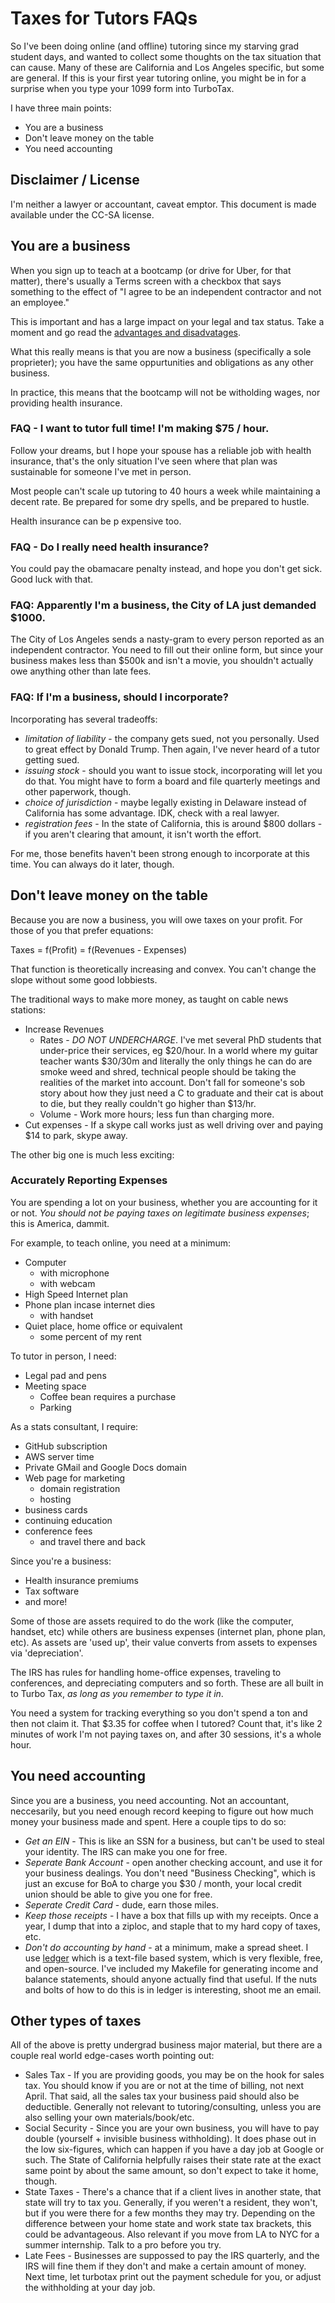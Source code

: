 # Taxes for Tutors FAQs

So I've been doing online (and offline) tutoring since my starving grad student
days, and wanted to collect some thoughts on the tax situation that can cause.
Many of these are California and Los Angeles specific, but some are general. If
this is your first year tutoring online, you might be in for a surprise when
you type your 1099 form into TurboTax.

I have three main points:

  * You are a business
  * Don't leave money on the table
  * You need accounting

## Disclaimer / License

I'm neither a lawyer or accountant, caveat emptor. This document is made
available under the CC-SA license.

## You are a business

  When you sign up to teach at a bootcamp (or drive for Uber, for that matter),
 there's usually a Terms screen with a checkbox that says something to the
effect of "I agree to be an independent contractor and not an employee."

This is important and has a large impact on your legal and tax status. Take a
 moment and go read the [advantages and
disadvatages](https://en.wikipedia.org/wiki/Independent_contractor#Advantages_and_disadvantages_to_contractors).

What this really means is that you are now a business (specifically a sole
proprieter); you have the same oppurtunities and obligations as any other
business.

In practice, this means that the bootcamp will not be witholding wages, nor
providing health insurance.

### FAQ - I want to tutor full time! I'm making $75 / hour.

Follow your dreams, but I hope your spouse has a reliable job with health
insurance, that's the only situation I've seen where that plan was sustainable
for someone I've met in person.

 Most people can't scale up tutoring to 40 hours a week while maintaining a
decent rate. Be prepared for some dry spells, and be prepared to hustle.

  Health insurance can be p expensive too.

### FAQ - Do I really need health insurance?

You could pay the obamacare penalty instead, and hope you don't get sick. Good
luck with that.

### FAQ: Apparently I'm a business, the City of LA just demanded $1000.

The City of Los Angeles sends a nasty-gram to every person reported as an
independent contractor. You need to fill out their online form, but since your
business makes less than $500k and isn't a movie, you shouldn't actually owe
anything other than late fees.

### FAQ: If I'm a business, should I incorporate?

Incorporating has several tradeoffs:

  * *limitation of liability* - the company gets sued, not you personally.
    Used to great effect by Donald Trump. Then again, I've never heard of a
tutor getting sued.
  * *issuing stock* - should you want to issue stock, incorporating will let
    you do that. You might have to form a board and file quarterly meetings and
other paperwork, though.
  * *choice of jurisdiction* - maybe legally existing in Delaware instead of
    California has some advantage. IDK, check with a real lawyer.
  * *registration fees* - In the state of California, this is around $800
    dollars - if you aren't clearing that amount, it isn't worth the effort.

For me, those benefits haven't been strong enough to incorporate at this time.
You can always do it later, though.

## Don't leave money on the table

Because you are now a business, you will owe taxes on your profit. For those of
you that prefer equations:

Taxes = f(Profit) = f(Revenues - Expenses)

That function is theoretically increasing and convex. You can't change the
slope without some good lobbiests.

The traditional ways to make more money, as taught on cable news stations:

  * Increase Revenues
    * Rates - *DO NOT UNDERCHARGE*. I've met several PhD students that
      under-price their services, eg $20/hour. In a world where my guitar
teacher wants $30/30m and literally the only things he can do are smoke weed
and shred, technical people should be taking the realities of the market into
account.  Don't fall for someone's sob story about how they just need a C to
graduate and their cat is about to die, but they really couldn't go higher than
$13/hr.
    * Volume - Work more hours; less fun than charging more.
  * Cut expenses - If a skype call works just as well driving over and paying
    $14 to park, skype away.

The other big one is much less exciting:


### Accurately Reporting Expenses

You are spending a lot on your business, whether you are accounting for it or
not. *You should not be paying taxes on legitimate business expenses*; this is
America, dammit.

For example, to teach online, you need at a minimum:

  * Computer
    * with microphone
    * with webcam
  * High Speed Internet plan
  * Phone plan incase internet dies
    * with handset
  * Quiet place, home office or equivalent
    * some percent of my rent


To tutor in person, I need:

  * Legal pad and pens
  * Meeting space
    * Coffee bean requires a purchase
    * Parking

As a stats consultant, I require:

  * GitHub subscription
  * AWS server time
  * Private GMail and Google Docs domain
  * Web page for marketing
    * domain registration
    * hosting
  * business cards
  * continuing education
  * conference fees
    * and travel there and back

Since you're a business:

  * Health insurance premiums
  * Tax software
  * and more!

Some of those are assets required to do the work (like the computer, handset,
  etc) while others are business expenses (internet plan, phone plan, etc). As
assets are 'used up', their value converts from assets to expenses via
'depreciation'.

The IRS has rules for handling home-office expenses, traveling to conferences,
  and depreciating computers and so forth. These are all built in to Turbo Tax,
*as long as you remember to type it in*.

You need a system for tracking everything so you don't spend a ton and then not
  claim it. That $3.35 for coffee when I tutored? Count that, it's like 2
minutes of work I'm not paying taxes on, and after 30 sessions, it's a whole
hour.





## You need accounting

Since you are a business, you need accounting. Not an accountant, neccesarily,
but you need enough record keeping to figure out how much money your business
made and spent. Here a couple tips to do so:

  * *Get an EIN* - This is like an SSN for a business, but can't be used to
    steal your identity. The IRS can make you one for free.
  * *Seperate Bank Account* - open another checking account, and use it for
    your business dealings. You don't need "Business Checking", which is just
an excuse for BoA to charge you $30 / month, your local credit union should be
able to give you one for free.
  * *Seperate Credit Card* - dude, earn those miles.
  * *Keep those receipts* - I have a box that fills up with my receipts. Once a
    year, I dump that into a ziploc, and staple that to my hard copy of taxes,
etc.
  * *Don't do accounting by hand* - at a minimum, make a spread sheet. I use
    [ledger](http://ledger-cli.org/) which is a text-file based system, which
is very flexible, free, and open-source.  I've included my Makefile for
generating income and balance statements, should anyone actually find that
useful. If the nuts and bolts of how to do this is in ledger is interesting,
shoot me an email.


## Other types of taxes

All of the above is pretty undergrad business major material, but there are a
couple real world edge-cases worth pointing out:

  * Sales Tax - If you are providing goods, you may be on the hook for sales
    tax. You should know if you are or not at the time of billing, not next
April. That said, all the sales tax your business paid should also be
deductible. Generally not relevant to tutoring/consulting, unless you are also
selling your own materials/book/etc.
  * Social Security - Since you are your own business, you will have to pay
    double (yourself + invisible business withholding). It does phase out in
the low six-figures, which can happen if you have a day job at Google or such.
The State of California helpfully raises their state rate at the exact same
point by about the same amount, so don't expect to take it home, though.
  * State Taxes - There's a chance that if a client lives in another state,
    that state will try to tax you. Generally, if you weren't a resident, they
won't, but if you were there for a few months they may try. Depending on the
difference between your home state and work state tax brackets, this could be
advantageous. Also relevant if you move from LA to NYC for a summer internship.
Talk to a pro before you try.
  * Late Fees - Businesses are suppossed to pay the IRS quarterly, and the IRS
    will fine them if they don't and make a certain amount of money. Next time,
let turbotax print out the payment schedule for you, or adjust the withholding
at your day job.
